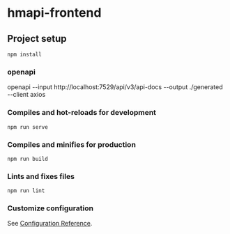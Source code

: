 # hmapi-frontend

## Project setup
```
npm install
```
### openapi
openapi --input http://localhost:7529/api/v3/api-docs --output ./generated --client axios
### Compiles and hot-reloads for development
```
npm run serve
```

### Compiles and minifies for production
```
npm run build
```

### Lints and fixes files
```
npm run lint
```

### Customize configuration
See [Configuration Reference](https://cli.vuejs.org/config/).
